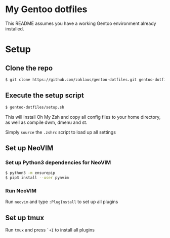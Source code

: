 # My Gentoo dotfiles

This README assumes you have a working Gentoo environment already installed.

# Setup

## Clone the repo

```sh
$ git clone https://github.com/zaklaus/gentoo-dotfiles.git gentoo-dotfiles
```

## Execute the setup script

```sh
$ gentoo-dotfiles/setup.sh
```

This will install Oh My Zsh and copy all config files to your home directory, as well as compile dwm, dmenu and st.

Simply `source` the `.zshrc` script to load up all settings

## Set up NeoVIM

### Set up Python3 dependencies for NeoVIM

```sh
$ python3 -m ensurepip
$ pip3 install --user pynvim
```

### Run NeoVIM

Run `neovim` and type `:PlugInstall` to set up all plugins

## Set up tmux

Run `tmux` and press `` `+I `` to install all plugins
